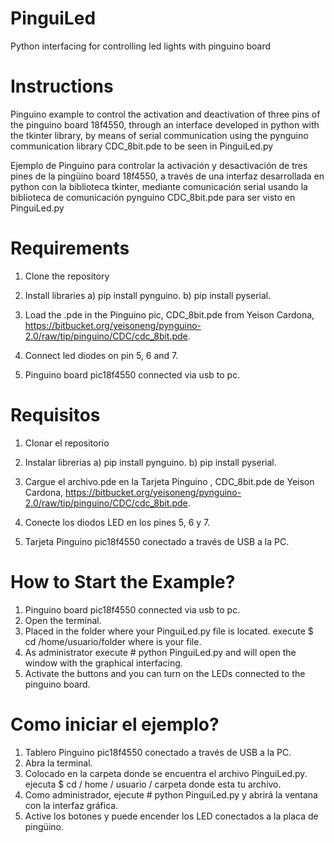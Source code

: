 # PinguiLed
Python interfacing for controlling led lights with pinguino board

# Instructions
Pinguino example to control the activation and deactivation of three pins of the pinguino board 18f4550, through an interface developed in python with the tkinter library, by means of serial communication using the pynguino communication library CDC_8bit.pde to be seen in PinguiLed.py

Ejemplo de Pinguino para controlar la activación y desactivación de tres pines de la pingüino board 18f4550, a través de una interfaz desarrollada en python con la biblioteca tkinter, mediante comunicación serial usando la biblioteca de comunicación pynguino CDC_8bit.pde para ser visto en PinguiLed.py
# Requirements
1) Clone the repository

2) Install libraries 
   a) pip install pynguino.
   b) pip install pyserial.

3) Load the .pde in the Pinguino pic, CDC_8bit.pde from Yeison Cardona, https://bitbucket.org/yeisoneng/pynguino-2.0/raw/tip/pinguino/CDC/cdc_8bit.pde.

4) Connect led diodes on pin 5, 6 and 7.

5) Pinguino board pic18f4550 connected via usb to pc.
# Requisitos 
1) Clonar el repositorio
2) Instalar librerias
a) pip install pynguino.
b) pip install pyserial.

3) Cargue el archivo.pde en la Tarjeta Pinguino , CDC_8bit.pde de Yeison Cardona, https://bitbucket.org/yeisoneng/pynguino-2.0/raw/tip/pinguino/CDC/cdc_8bit.pde.

4) Conecte los diodos LED en los pines 5, 6 y 7.

5) Tarjeta Pinguino pic18f4550 conectado a través de USB a la PC.

# How to Start the Example?
1) Pinguino board pic18f4550 connected via usb to pc.
2) Open the terminal.
3) Placed in the folder where your PinguiLed.py file is located. execute $ cd /home/usuario/folder where is your file.
4) As administrator execute # python PinguiLed.py and will open the window with the graphical interfacing.
5) Activate the buttons and you can turn on the LEDs connected to the pinguino board.
# Como iniciar el ejemplo?
1) Tablero Pinguino pic18f4550 conectado a través de USB a la PC.
2) Abra la terminal.
3) Colocado en la carpeta donde se encuentra el archivo PinguiLed.py. ejecuta $ cd / home / usuario / carpeta donde esta tu archivo.
4) Como administrador, ejecute # python PinguiLed.py y abrirá la ventana con la interfaz gráfica.
5) Active los botones y puede encender los LED conectados a la placa de pingüino.

